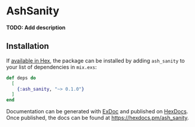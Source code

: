 # AshSanity

**TODO: Add description**

## Installation

If [available in Hex](https://hex.pm/docs/publish), the package can be installed
by adding `ash_sanity` to your list of dependencies in `mix.exs`:

```elixir
def deps do
  [
    {:ash_sanity, "~> 0.1.0"}
  ]
end
```

Documentation can be generated with [ExDoc](https://github.com/elixir-lang/ex_doc)
and published on [HexDocs](https://hexdocs.pm). Once published, the docs can
be found at <https://hexdocs.pm/ash_sanity>.

